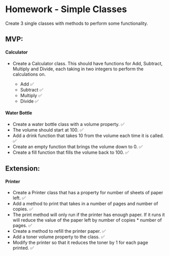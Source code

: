# Homework - Simple Classes

Create 3 single classes with methods to perform some functionality.

## MVP:

#### Calculator
* Create a Calculator class. This should have functions for Add, Subtract, Multiply and Divide, each taking in two integers to perform the calculations on.

    * Add :white_check_mark:
    * Subtract :white_check_mark:
    * Multiply :white_check_mark:
    * Divide :white_check_mark:

#### Water Bottle
* Create a water bottle class with a volume property. :white_check_mark:
* The volume should start at 100. :white_check_mark:
* Add a drink function that takes 10 from the volume each time it is called. :white_check_mark:
* Create an empty function that brings the volume down to 0. :white_check_mark:
* Create a fill function that fills the volume back to 100. :white_check_mark:

## Extension:

#### Printer

* Create a Printer class that has a property for number of sheets of paper left. :white_check_mark:
* Add a method to print that takes in a number of pages and number of copies. :white_check_mark:
* The print method will only run if the printer has enough paper. If it runs it will reduce the value of the paper left by number of copies * number of pages. :white_check_mark:
* Create a method to refill the printer paper. :white_check_mark:
* Add a toner volume property to the class. :white_check_mark:
* Modify the printer so that it reduces the toner by 1 for each page printed. :white_check_mark:
